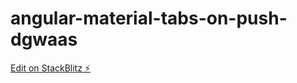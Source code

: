 # angular-material-tabs-on-push-dgwaas

[Edit on StackBlitz ⚡️](https://stackblitz.com/edit/angular-material-tabs-on-push-dgwaas)